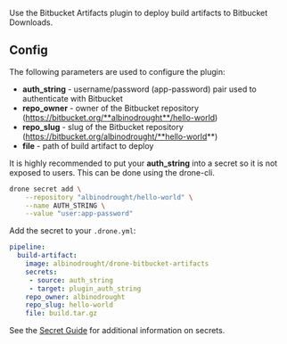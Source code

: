 Use the Bitbucket Artifacts plugin to deploy build artifacts to Bitbucket Downloads.

## Config
The following parameters are used to configure the plugin:
- **auth_string** - username/password (app-password) pair used to authenticate with Bitbucket
- **repo_owner** - owner of the Bitbucket repository (https://bitbucket.org/**albinodrought**/hello-world)
- **repo_slug** - slug of the Bitbucket repository (https://bitbucket.org/albinodrought/**hello-world**)
- **file** - path of build artifact to deploy

It is highly recommended to put your **auth_string** into a secret so it is not exposed to users. This can be done using the drone-cli.

```sh
drone secret add \
    --repository "albinodrought/hello-world" \
    --name AUTH_STRING \
    --value "user:app-password"
```

Add the secret to your `.drone.yml`:
```yaml
pipeline:
  build-artifact:
    image: albinodrought/drone-bitbucket-artifacts
    secrets:
     - source: auth_string
     - target: plugin_auth_string
    repo_owner: albinodrought
    repo_slug: hello-world
    file: build.tar.gz
```

See the [Secret Guide](http://readme.drone.io/usage/secret-guide/) for additional information on secrets.

